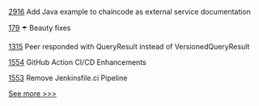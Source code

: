 
[2916](https://github.com/hyperledger/fabric/issues/2916) Add Java example to chaincode as external service documentation

[179](https://github.com/hyperledger-labs/go-perun/issues/179) ☂️ Beauty fixes

[1315](https://github.com/hyperledger/iroha/issues/1315) Peer responded with QueryResult instead of VersionedQueryResult

[1554](https://github.com/hyperledger/indy-plenum/issues/1554) GitHub Action CI/CD Enhancements

[1553](https://github.com/hyperledger/indy-plenum/issues/1553) Remove Jenkinsfile.ci Pipeline


[See more >>>](https://start-here.hyperledger.org/issues)
